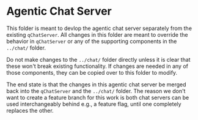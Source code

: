 # Agentic Chat Server
This folder is meant to devlop the agentic chat server separately from the existing `qChatServer`. All changes in this folder are meant to override the behavior in `qChatServer` or any of the supporting components in the `../chat/` folder.

Do not make changes to the `../chat/` folder directly unless it is clear that these won't break existing functionality. If changes are needed in any of those components, they can be copied over to this folder to modify.

The end state is that the changes in this agentic chat server be merged back into the `qChatServer` and the `../chat/` folder. The reason we don't want to create a feature branch for this work is both chat servers can be used interchangeably behind e.g., a feature flag, until one completely replaces the other.